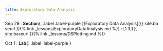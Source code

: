 ```yaml
---
title: Exploratory Data Analysis
---
```


Sep 29
: **Section**{: .label .label-purple }[Exploratory Data Analysis]({{ site.ba
seurl }}{% link _lessons/ExploratoryDataAnalysis.md %})
  : [1.3]({{ site.baseurl }}{% link _lessons/DSPlotting.md %})
  
Oct 1
: **Lab**{: .label .label-purple }[](#)
